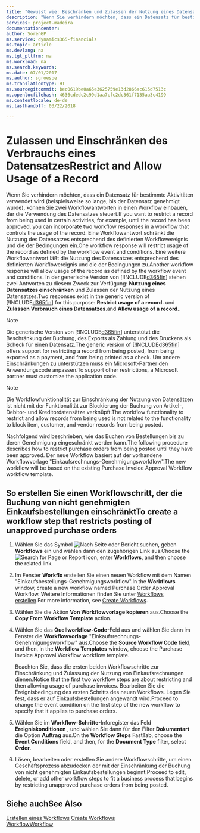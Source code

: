 ```yaml
---
title: "Gewusst wie: Beschränken und Zulassen der Nutzung eines Datensatzes | Microsoft Docs"
description: "Wenn Sie verhindern möchten, dass ein Datensatz für bestimmte Aktivitäten verwendet wird (beispielsweise so lange, bis der Datensatz genehmigt wurde), können Sie zwei Workflowantworten in einen Workflow einbauen, der die Verwendung des Datensatzes steuert."
services: project-madeira
documentationcenter: 
author: SorenGP
ms.service: dynamics365-financials
ms.topic: article
ms.devlang: na
ms.tgt_pltfrm: na
ms.workload: na
ms.search.keywords: 
ms.date: 07/01/2017
ms.author: sgroespe
ms.translationtype: HT
ms.sourcegitcommit: bec0619be0a65e3625759e13d2866ac615d7513c
ms.openlocfilehash: 4636cdedc2c99d1aa7cfc2dc361f7135aa3c4199
ms.contentlocale: de-de
ms.lasthandoff: 03/22/2018

---
```

# <a name="restrict-and-allow-usage-of-a-record"></a><span data-ttu-id="6194a-103">Zulassen und Einschränken des Verbrauchs eines Datensatzes</span><span class="sxs-lookup"><span data-stu-id="6194a-103">Restrict and Allow Usage of a Record</span></span>
<span data-ttu-id="6194a-104">Wenn Sie verhindern möchten, dass ein Datensatz für bestimmte Aktivitäten verwendet wird (beispielsweise so lange, bis der Datensatz genehmigt wurde), können Sie zwei Workflowantworten in einen Workflow einbauen, der die Verwendung des Datensatzes steuert.</span><span class="sxs-lookup"><span data-stu-id="6194a-104">If you want to restrict a record from being used in certain activities, for example, until the record has been approved, you can incorporate two workflow responses in a workflow that controls the usage of the record.</span></span> <span data-ttu-id="6194a-105">Eine Workflowantwort schränkt die Nutzung des Datensatzes entsprechend des definierten Workflowereignis und die der Bedingungen ein.</span><span class="sxs-lookup"><span data-stu-id="6194a-105">One workflow response will restrict usage of the record as defined by the workflow event and conditions.</span></span> <span data-ttu-id="6194a-106">Eine weitere Workflowantwort läßt die Nutzung des Datensatzes entsprechend des definierten Workflowereignis und die der Bedingungen zu.</span><span class="sxs-lookup"><span data-stu-id="6194a-106">Another workflow response will allow usage of the record as defined by the workflow event and conditions.</span></span> <span data-ttu-id="6194a-107">In der generische Version von [!INCLUDE[d365fin](includes/d365fin_md.md)] stehen zwei Antworten zu diesem Zweck zur Verfügung: **Nutzung eines Datensatzes einschränken** und Zulassen der Nutzung eines Datensatzes.</span><span class="sxs-lookup"><span data-stu-id="6194a-107">Two responses exist in the generic version of [!INCLUDE[d365fin](includes/d365fin_md.md)] for this purpose: **Restrict usage of a record.**</span></span> <span data-ttu-id="6194a-108">und **Zulassen Verbrauch eines Datensatzes**.</span><span class="sxs-lookup"><span data-stu-id="6194a-108">and **Allow usage of a record.**.</span></span>

> [!NOTE]  
>  <span data-ttu-id="6194a-109">Die generische Version von [!INCLUDE[d365fin](includes/d365fin_md.md)] unterstützt die Beschränkung der Buchung, des Exports als Zahlung und des Druckens als Scheck für einen Datensatz.</span><span class="sxs-lookup"><span data-stu-id="6194a-109">The generic version of [!INCLUDE[d365fin](includes/d365fin_md.md)] offers support for restricting a record from being posted, from being exported as a payment, and from being printed as a check.</span></span> <span data-ttu-id="6194a-110">Um andere Einschränkungen zu unterstützen muss ein Microsoft-Partner den Anwendungscode anpassen.</span><span class="sxs-lookup"><span data-stu-id="6194a-110">To support other restrictions, a Microsoft partner must customize the application code.</span></span>  

> [!NOTE]  
>  <span data-ttu-id="6194a-111">Die Workflowfunktionalität zur Einschränkung der Nutzung von Datensätzen ist nicht mit der Funktionalität zur Blockierung der Buchung von Artikel-, Debitor- und Kreditordatensätze verknüpft.</span><span class="sxs-lookup"><span data-stu-id="6194a-111">The workflow functionality to restrict and allow records from being used is not related to the functionality to block item, customer, and vendor records from being posted.</span></span>

<span data-ttu-id="6194a-112">Nachfolgend wird beschrieben, wie das Buchen von Bestellungen bis zu deren Genehmigung eingeschränkt werden kann.</span><span class="sxs-lookup"><span data-stu-id="6194a-112">The following procedure describes how to restrict purchase orders from being posted until they have been approved.</span></span> <span data-ttu-id="6194a-113">Der neue Workflow basiert auf der vorhandene Workflowvorlage "Einkaufsrechnungs-Genehmigungsworkflow".</span><span class="sxs-lookup"><span data-stu-id="6194a-113">The new workflow will be based on the existing Purchase Invoice Approval Workflow workflow template.</span></span>  

## <a name="to-create-a-workflow-step-that-restricts-posting-of-unapproved-purchase-orders"></a><span data-ttu-id="6194a-114">So erstellen Sie einen Workflowschritt, der die Buchung von nicht genehmigten Einkaufsbestellungen einschränkt</span><span class="sxs-lookup"><span data-stu-id="6194a-114">To create a workflow step that restricts posting of unapproved purchase orders</span></span>  
1. <span data-ttu-id="6194a-115">Wählen Sie das Symbol ![Nach Seite oder Bericht suchen](media/ui-search/search_small.png "Symbol Nach Seite oder Bericht suchen"), geben **Workflows** ein und wählen dann den zugehörigen Link aus.</span><span class="sxs-lookup"><span data-stu-id="6194a-115">Choose the ![Search for Page or Report](media/ui-search/search_small.png "Search for Page or Report icon") icon, enter **Workflows**, and then choose the related link.</span></span>  
2. <span data-ttu-id="6194a-116">Im Fenster **Workflo** erstellen Sie einen neuen Workflow mit dem Namen "Einkaufsbestellungs-Genehmigungsworkflow".</span><span class="sxs-lookup"><span data-stu-id="6194a-116">In the **Workflows** window, create a new workflow named Purchase Order Approval Workflow.</span></span> <span data-ttu-id="6194a-117">Weitere Informationen finden Sie unter [Workflows erstellen](across-how-to-create-workflows.md).</span><span class="sxs-lookup"><span data-stu-id="6194a-117">For more information, see [Create Workflows](across-how-to-create-workflows.md).</span></span>  
3. <span data-ttu-id="6194a-118">Wählen Sie die Aktion **Von Workflowvorlage kopieren** aus.</span><span class="sxs-lookup"><span data-stu-id="6194a-118">Choose the **Copy From Workflow Template** action.</span></span>  
4. <span data-ttu-id="6194a-119">Wählen Sie das **Quellworkflow-Code**-Feld aus und wählen Sie dann im Fenster die **Workflowvorlage** "Einkaufsrechnungs-Genehmigungsworkflow" aus.</span><span class="sxs-lookup"><span data-stu-id="6194a-119">Choose the **Source Workflow Code** field, and then, in the **Workflow Templates** window, choose the Purchase Invoice Approval Workflow workflow template.</span></span>  

     <span data-ttu-id="6194a-120">Beachten Sie, dass die ersten beiden Workflowschritte zur Einschränkung und Zulassung der Nutzung von Einkaufsrechnungen dienen.</span><span class="sxs-lookup"><span data-stu-id="6194a-120">Notice that the first two workflow steps are about restricting and then allowing usage of purchase invoices.</span></span> <span data-ttu-id="6194a-121">Bearbeiten Sie die Ereignisbedingung des ersten Schritts des neuen Workflows. Legen Sie fest, dass er auf Einkaufsbestellungen angewandt wird.</span><span class="sxs-lookup"><span data-stu-id="6194a-121">Proceed to change the event condition on the first step of the new workflow to specify that it applies to purchase orders.</span></span>  
5. <span data-ttu-id="6194a-122">Wählen Sie im **Workflow-Schritte**-Inforegister das Feld **Ereigniskonditionen** , und wählen Sie dann für den Filter **Dokumentart** die Option **Auftrag** aus.</span><span class="sxs-lookup"><span data-stu-id="6194a-122">On the **Workflow Steps** FastTab, choose the **Event Conditions** field, and then, for the **Document Type** filter, select **Order**.</span></span>  
6. <span data-ttu-id="6194a-123">Lösen, bearbeiten oder erstellen Sie andere Workflowschritte, um einen Geschäftsprozess abzudecken der mit der Einschränkung der Buchung von nicht genehmigten Einkaufsbestellungen beginnt.</span><span class="sxs-lookup"><span data-stu-id="6194a-123">Proceed to edit, delete, or add other workflow steps to fit a business process that begins by restricting unapproved purchase orders from being posted.</span></span>  

## <a name="see-also"></a><span data-ttu-id="6194a-124">Siehe auch</span><span class="sxs-lookup"><span data-stu-id="6194a-124">See Also</span></span>  
<span data-ttu-id="6194a-125">[Erstellen eines Workflows](across-how-to-create-workflows.md) </span><span class="sxs-lookup"><span data-stu-id="6194a-125">[Create Workflows](across-how-to-create-workflows.md) </span></span>  
[<span data-ttu-id="6194a-126">Workflow</span><span class="sxs-lookup"><span data-stu-id="6194a-126">Workflow</span></span>](across-workflow.md)   

